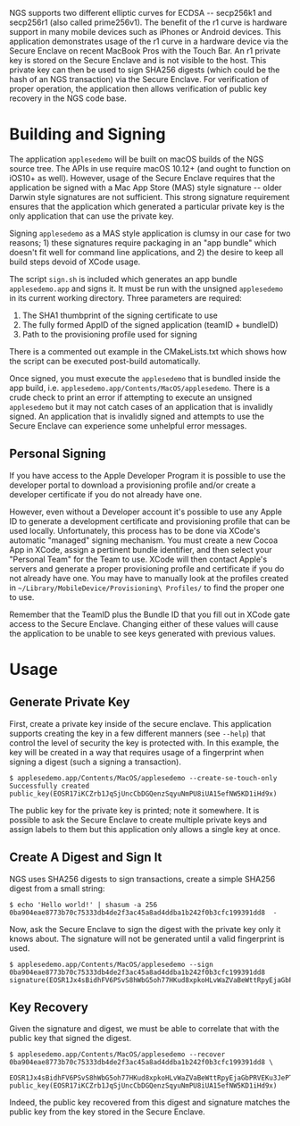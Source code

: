 NGS supports two different elliptic curves for ECDSA -- secp256k1 and secp256r1 (also called prime256v1).
The benefit of the r1 curve is hardware support in many mobile devices such as iPhones or Android devices. This application
demonstrates usage of the r1 curve in a hardware device via the Secure Enclave on recent MacBook Pros with the Touch Bar. An
r1 private key is stored on the Secure Enclave and is not visible to the host. This private key can then be used to sign SHA256
digests (which could be the hash of an NGS transaction) via the Secure Enclave. For verification of proper operation,
 the application then allows verification of public key recovery in the NGS code base.
 
# Building and Signing
The application `applesedemo` will be built on macOS builds of the NGS source tree. The APIs in use require macOS 10.12+
(and ought to function on iOS10+ as well). However, usage of the Secure Enclave requires that the application
be signed with a Mac App Store (MAS) style signature -- older Darwin style signatures are not sufficient. This strong signature
requirement ensures that the application which generated a particular private key is the only application that can use the private key.

Signing `applesedemo` as a MAS style application is clumsy in our case for two reasons; 1) these signatures require
packaging in an "app bundle" which doesn't fit well for command line applications, and 2) the desire to keep all build steps
devoid of XCode usage.

The script `sign.sh` is included which generates an app bundle `applesedemo.app` and signs it. It must be run with the unsigned
`applesedemo` in its current working directory. Three parameters are required:
1. The SHA1 thumbprint of the signing certificate to use
1. The fully formed AppID of the signed application (teamID + bundleID)
1. Path to the provisioning profile used for signing

There is a commented out example in the CMakeLists.txt which shows how the script can be executed post-build automatically.

Once signed, you must execute the `applesedemo` that is bundled inside the app build, i.e. `applesedemo.app/Contents/MacOS/applesedemo`.
There is a crude check to print an error if attempting to execute an unsigned `applesedemo` but it may not catch cases of
an application that is invalidly signed. An application that is invalidly signed and attempts to use the Secure Enclave
can experience some unhelpful error messages.

## Personal Signing
If you have access to the Apple Developer Program it is possible to use the developer portal to download a provisioning
profile and/or create a developer certificate if you do not already have one.

However, even without a Developer account it's possible to use any Apple ID to generate a development certificate
and provisioning profile that can be used locally. Unfortunately, this process has to be done via XCode's automatic
"managed" signing mechanism. You must create a new Cocoa App in XCode, assign a pertinent bundle identifier, and then select
your "Personal Team" for the Team to use. XCode will then contact Apple's servers and generate a proper provisioning profile
and certificate if you do not already have one. You may have to manually look at the profiles created in
`~/Library/MobileDevice/Provisioning\ Profiles/` to find the proper one to use.

Remember that the TeamID plus the Bundle ID that you fill out in XCode gate access to the Secure Enclave. Changing either
of these values will cause the application to be unable to see keys generated with previous values.

# Usage
## Generate Private Key
First, create a private key inside of the secure enclave. This application supports creating the key in a few different manners
(see `--help`) that control the level of security the key is protected with. In this example, the key will be created in a way
that requires usage of a fingerprint when signing a digest (such a signing a transaction).
```
$ applesedemo.app/Contents/MacOS/applesedemo --create-se-touch-only
Successfully created
public_key(EOSR17iKCZrb1JqSjUncCbDGQenzSqyuNmPU8iUA15efNW5KD1iHd9x)
```
The public key for the private key is printed; note it somewhere. It is possible to ask the Secure Enclave to
create multiple private keys and assign labels to them but this application only allows a single key at once.
## Create A Digest and Sign It
NGS uses SHA256 digests to sign transactions, create a simple SHA256 digest from a small string:
```
$ echo 'Hello world!' | shasum -a 256
0ba904eae8773b70c75333db4de2f3ac45a8ad4ddba1b242f0b3cfc199391dd8  -
```
Now, ask the Secure Enclave to sign the digest with the private key only it knows about. The signature will not be
generated until a valid fingerprint is used.
```
$ applesedemo.app/Contents/MacOS/applesedemo --sign 0ba904eae8773b70c75333db4de2f3ac45a8ad4ddba1b242f0b3cfc199391dd8
signature(EOSR1Jx4sBidhFV6PSvS8hWbG5oh77HKud8xpkoHLvWaZVaBeWttRpyEjaGbPRVEKu3JePTyVjANmP4GKFtG2DAuB4MTVqsdC9W)
```
## Key Recovery
Given the signature and digest, we must be able to correlate that with the public key that signed the digest.
```
$ applesedemo.app/Contents/MacOS/applesedemo --recover 0ba904eae8773b70c75333db4de2f3ac45a8ad4ddba1b242f0b3cfc199391dd8 \
     EOSR1Jx4sBidhFV6PSvS8hWbG5oh77HKud8xpkoHLvWaZVaBeWttRpyEjaGbPRVEKu3JePTyVjANmP4GKFtG2DAuB4MTVqsdC9W
public_key(EOSR17iKCZrb1JqSjUncCbDGQenzSqyuNmPU8iUA15efNW5KD1iHd9x)
```
Indeed, the public key recovered from this digest and signature matches the public key from the key stored in the Secure
Enclave.